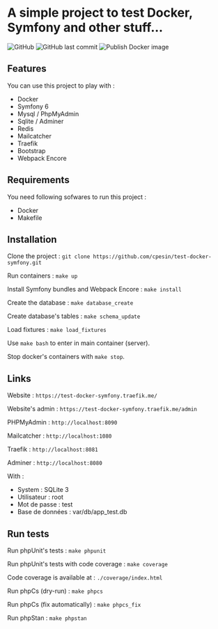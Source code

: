 A simple project to test Docker, Symfony and other stuff...
===========

![GitHub](https://img.shields.io/github/license/cpesin/test-docker-symfony)
![GitHub last commit](https://img.shields.io/github/last-commit/cpesin/test-docker-symfony)
![Publish Docker image](https://github.com/cpesin/test-docker-symfony/actions/workflows/build-docker-image.yml/badge.svg)

## Features

You can use this project to play with :
* Docker
* Symfony 6
* Mysql / PhpMyAdmin
* Sqlite / Adminer
* Redis
* Mailcatcher
* Traefik
* Bootstrap
* Webpack Encore

## Requirements

You need following sofwares to run this project : 
* Docker
* Makefile

## Installation

Clone the project :
`git clone https://github.com/cpesin/test-docker-symfony.git`

Run containers :
`make up`

Install Symfony bundles and Webpack Encore :
`make install`

Create the database : 
`make database_create`

Create database's tables :
`make schema_update`

Load fixtures :
`make load_fixtures`

Use `make bash` to enter in main container (server).

Stop docker's containers with `make stop`.

## Links

Website :
`https://test-docker-symfony.traefik.me/`

Website's admin :
`https://test-docker-symfony.traefik.me/admin`

PHPMyAdmin : 
`http://localhost:8090`

Mailcatcher : 
`http://localhost:1080`

Traefik : 
`http://localhost:8081`

Adminer : 
`http://localhost:8080`

With :
- System : SQLite 3
- Utilisateur : root
- Mot de passe : test
- Base de données : var/db/app_test.db

## Run tests

Run phpUnit's tests :
`make phpunit`

Run phpUnit's tests with code coverage :
`make coverage`

Code coverage is available at : `./coverage/index.html`

Run phpCs (dry-run) :
`make phpcs`

Run phpCs (fix automatically) :
`make phpcs_fix`

Run phpStan :
`make phpstan`